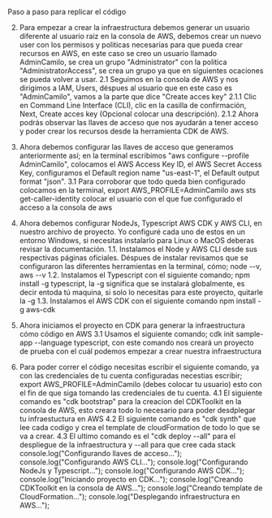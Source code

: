 Paso a paso para replicar el código

2. Para empezar a crear la infraestructura debemos generar un usuario diferente al usuario raiz en la consola de AWS, debemos crear un nuevo user con los permisos y politicas necesarias para que pueda crear recursos en AWS, en este caso se creo un usuario llamado AdminCamilo, se crea un grupo "Administrator" con la politica "AdministratorAccess", se crea un grupo ya que en siguientes ocaciones se pueda volver a usar.
   2.1 Seguimos en la consola de AWS y nos dirigimos a IAM, Users, déspues al usuario que en este caso es "AdminCamilo", vamos a la parte que dice "Create acces key"
   2.1.1 Clic en Command Line Interface (CLI), clic en la casilla de confirmación, Next, Create acces key (Opcional colocar una descripción).
   2.1.2 Ahora podrás observar las llaves de acceso que nos ayudarán a tener acceso y poder crear los recursos desde la herramienta CDK de AWS.

3. Ahora debemos configurar las llaves de acceso que generamos anteriormente así; en la terminal escribimos "aws configure --profile AdminCamilo", colocamos el AWS Access Key ID, el AWS Secret Access Key, configuramos el Default region name "us-east-1", el Default output format "json".
   3.1 Para corroborar que todo queda bien configurado colocamos en la terminal,
   export AWS_PROFILE=AdminCamilo
   aws sts get-caller-identity
   colocar el usuario con el que fue configurado el acceso a la consola de aws

4. Ahora debemos configurar NodeJs, Typescript AWS CDK y AWS CLI, en nuestro archivo de proyecto. Yo configuré cada uno de estos en un entorno Windows, si necesitas instalarlo para Linux o MacOS deberas revisar la documentación.
   1.1. Instalamos el Node y AWS CLI desde sus respectivas páginas oficiales. Déspues de instalar revisamos que se configuraron las diferentes herramientas en la terminal, cómo; node --v, aws --v
   1.2. Instalamos el Typescript con el siguiente comando; npm install -g typescript, la -g significa que se instalará globalmente, es decir entoda tú maquina, si solo lo necesitas para este proyecto, quitarle la -g
   1.3. Instalamos el AWS CDK con el siguiente comando npm install -g aws-cdk

5. Ahora iniciamos el proyecto en CDK para generar la infraestructura cómo código en AWS
   3.1 Usamos el siguiente comando; cdk init sample-app --language typescript, con este comando nos creará un proyecto de prueba con el cuál podemos empezar a crear nuestra infraestructura

6. Para poder correr el código necesitas escribir el siguiente comando, ya con las credenciales de tu cuenta configuradas necestias escribir; export AWS_PROFILE=AdminCamilo (debes colocar tu usuario) esto con el fin de que siga tomando las credenciales de tu cuenta.
   4.1 El siguiente comando es "cdk bootstrap" para la creacion del CDKToolkit en la consola de AWS, esto creara todo lo necesario para poder desdplegar tu infraestuctura en AWS
   4.2 El siguiente comando es "cdk synth" que lee cada codigo y crea el template de cloudFormation de todo lo que se va a crear.
   4.3 El ultimo comando es el "cdk deploy --all" para el despliegue de la infraestructura y --all para que cree cada stack
   console.log("Configurando llaves de acceso...");
   console.log("Configurando AWS CLI...");
   console.log("Configurando NodeJs y Typescript...");
   console.log("Configurando AWS CDK...");
   console.log("Iniciando proyecto en CDK...");
   console.log("Creando CDKToolkit en la consola de AWS...");
   console.log("Creando template de CloudFormation...");
   console.log("Desplegando infraestructura en AWS...");
